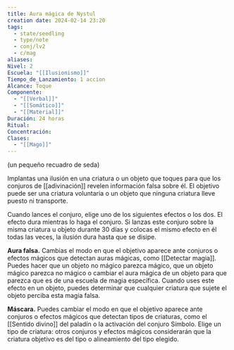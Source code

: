 ```yaml
---
title: Aura mágica de Nystul
creation date: 2024-02-14 23:20
tags:
  - state/seedling
  - type/note
  - conj/lv2
  - c/mag
aliases: 
Nivel: 2
Escuela: "[[Ilusionismo]]"
Tiempo_de_Lanzamiento: 1 accion
Alcance: Toque
Componente:
  - "[[Verbal]]"
  - "[[Somático]]"
  - "[[Material]]"
Duración: 24 horas
Ritual: 
Concentración: 
Clases:
  - "[[Mago]]"
---
```

(un pequeño recuadro de seda)

Implantas una ilusión en una criatura o un objeto que toques para que los conjuros de [[adivinación]] revelen información falsa sobre él. El objetivo puede ser una criatura voluntaria o un objeto que ninguna criatura lleve puesto ni transporte.

Cuando lances el conjuro, elige uno de los siguientes efectos o los dos. El efecto dura mientras lo haga el conjuro. Si lanzas este conjuro sobre la misma criatura u objeto durante 30 días y colocas el mismo efecto en él todas las veces, la ilusión dura hasta que se disipe.

**Aura falsa.** Cambias el modo en que el objetivo aparece ante conjuros o efectos mágicos que detectan auras mágicas, como [[Detectar magia]]. Puedes hacer que un objeto no mágico parezca mágico, que un objeto mágico parezca no mágico o cambiar el aura mágica de un objeto para que parezca que es de una escuela de magia específica. Cuando uses este efecto en un objeto, puedes determinar que cualquier criatura que sujete el objeto perciba esta magia falsa.

**Máscara.** Puedes cambiar el modo en que el objetivo aparece ante conjuros o efectos mágicos que detectan tipos de criaturas, como el [[Sentido divino]] del paladín o la activación del conjuro Símbolo. Elige un tipo de criatura: otros conjuros y efectos mágicos considerarán que la criatura objetivo es del tipo o alineamiento del tipo elegido.